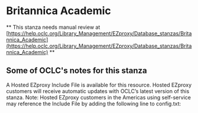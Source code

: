 # Britannica Academic
** This stanza needs manual review at [https://help.oclc.org/Library_Management/EZproxy/Database_stanzas/Britannica_Academic](https://help.oclc.org/Library_Management/EZproxy/Database_stanzas/Britannica_Academic) **

## Some of OCLC's notes for this stanza

A Hosted EZproxy Include File is available for this resource. Hosted EZproxy customers will receive automatic updates with OCLC&rsquo;s latest version of this stanza. Note: Hosted EZproxy customers in the Americas using self-service may reference the Include File by adding the following line to config.txt:

&nbsp;

